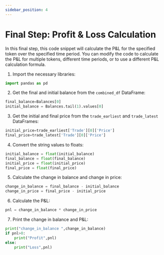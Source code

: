 ```yaml
---
sidebar_position: 4
---
```


# Final Step: Profit & Loss Calculation

In this final step, this code snippet will calculate the P&L for the specified token over the specified time period. You can modify the code to calculate the P&L for multiple tokens, different time periods, or to use a different P&L calculation formula.

1.  Import the necessary libraries:

```Python
import pandas as pd

```

2.  Get the final and initial balance from the `combined_df` DataFrame:

```Python
final_balance=Balances[0]
initial_balance = Balances.tail(1).values[0]

```

3.  Get the initial and final price from the `trade_earliest` and `trade_latest` DataFrames:

```Python
initial_price=trade_earliest['Trade'][0]['Price']
final_price=trade_latest['Trade'][0]['Price']

```

4.  Convert the string values to floats:

```Python
initial_balance = float(initial_balance)
final_balance = float(final_balance)
initial_price = float(initial_price)
final_price = float(final_price)

```

5.  Calculate the change in balance and change in price:

```Python
change_in_balance = final_balance - initial_balance
change_in_price = final_price - initial_price

```

6.  Calculate the P&L:

```Python
pnl = change_in_balance * change_in_price

```

7.  Print the change in balance and P&L:

```Python
print("change_in_balance ",change_in_balance)
if pnl>0:
    print("Profit",pnl)
else:
    print("Loss",pnl)

```
